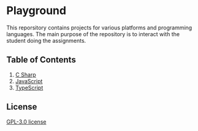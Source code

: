 # Playground

This reporsitory contains projects for various platforms and programming languages. The main purpose of the repository is to interact with the student doing the assignments.

## Table of Contents

01. [C Sharp](CSharp/README.md)
02. [JavaScript](JavaScript/README.md)
03. [TypeScript](TypeScript/README.md)

## License

[GPL-3.0 license](License.txt)